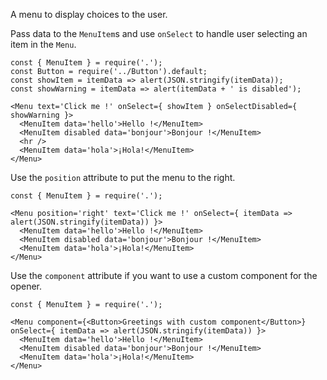 A menu to display choices to the user.

Pass data to the `MenuItem`s and use `onSelect` to handle user selecting
an item in the `Menu`.

```
const { MenuItem } = require('.');
const Button = require('../Button').default;
const showItem = itemData => alert(JSON.stringify(itemData));
const showWarning = itemData => alert(itemData + ' is disabled');

<Menu text='Click me !' onSelect={ showItem } onSelectDisabled={ showWarning }>
  <MenuItem data='hello'>Hello !</MenuItem>
  <MenuItem disabled data='bonjour'>Bonjour !</MenuItem>
  <hr />
  <MenuItem data='hola'>¡Hola!</MenuItem>
</Menu>
```

Use the `position` attribute to put the menu to the right.

```
const { MenuItem } = require('.');

<Menu position='right' text='Click me !' onSelect={ itemData => alert(JSON.stringify(itemData)) }>
  <MenuItem data='hello'>Hello !</MenuItem>
  <MenuItem disabled data='bonjour'>Bonjour !</MenuItem>
  <MenuItem data='hola'>¡Hola!</MenuItem>
</Menu>
```

Use the `component` attribute if you want to use a custom component for the
opener.

```
const { MenuItem } = require('.');

<Menu component={<Button>Greetings with custom component</Button>} onSelect={ itemData => alert(JSON.stringify(itemData)) }>
  <MenuItem data='hello'>Hello !</MenuItem>
  <MenuItem disabled data='bonjour'>Bonjour !</MenuItem>
  <MenuItem data='hola'>¡Hola!</MenuItem>
</Menu>
```
